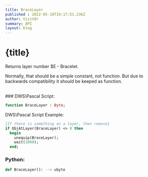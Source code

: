 ```yaml
---
title: BraceLayer
published : 2022-05-18T19:17:51.236Z
author: Vizit0r
summary: API
layout: blog
---
```


# {title}

Returns layer number $E - Bracelet. 

Normally, that should be a simple constant, not function. But due to backwards compatibility it should be keeped as function.

<br> 
### DWS\Pascal Script:

```pascal
function BraceLayer : Byte;
```


DWS\Pascal Script Example:

```pascal
{If there is something on a layer, then remove}
if ObjAtLayer(BraceLayer) <> 0 then
  begin
    unequip(BraceLayer);
    wait(1000);
  end;
```

### Python:

```python
def BraceLayer(): --> ubyte
```
